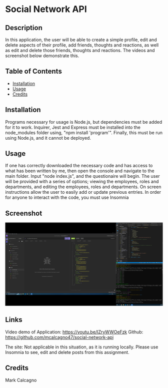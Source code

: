# Social Network API

## Description
In this application, the user will be able to create a simple profile, edit and delete aspects of their profile, add friends, thoughts and reactions, as well as edit and delete those friends, thoughts and reactions. The videos and screenshot below demonstrate this. 


## Table of Contents
- [Installation](#installation)
- [Usage](#usage)
- [Credits](#credits)


## Installation
Programs necessary for usage is Node.js, but dependencies must be added for it to work.  Inquirer, Jest and Express must be installed into the node_modules folder using, "npm install 'program'".  Finally, this must be run using Node.js, and it cannot be deployed.


## Usage
If one has correctly downloaded the necessary code and has access to what has been written by me, then open the console and navigate to the main folder.  Input "node index.js", and the questionaire will begin.  The user will be provided with a series of options; viewing the employees, roles and departments, and editing the employees, roles and departments.  On screen instructions allow the user to easily add or update previous entries.  In order for anyone to interact with the code, you must use Insomnia


## Screenshot
![Screenshot](./assets/screenshot.png)


## Links
Video demo of Application: https://youtu.be/IZryWWOeFzk 
Github: https://github.com/mcalcagno47/social-network-api   

The site: Not applicable in this situation, as it is running locally.  Please use Insomnia to see, edit and delete posts from this assignment.


## Credits
Mark Calcagno
